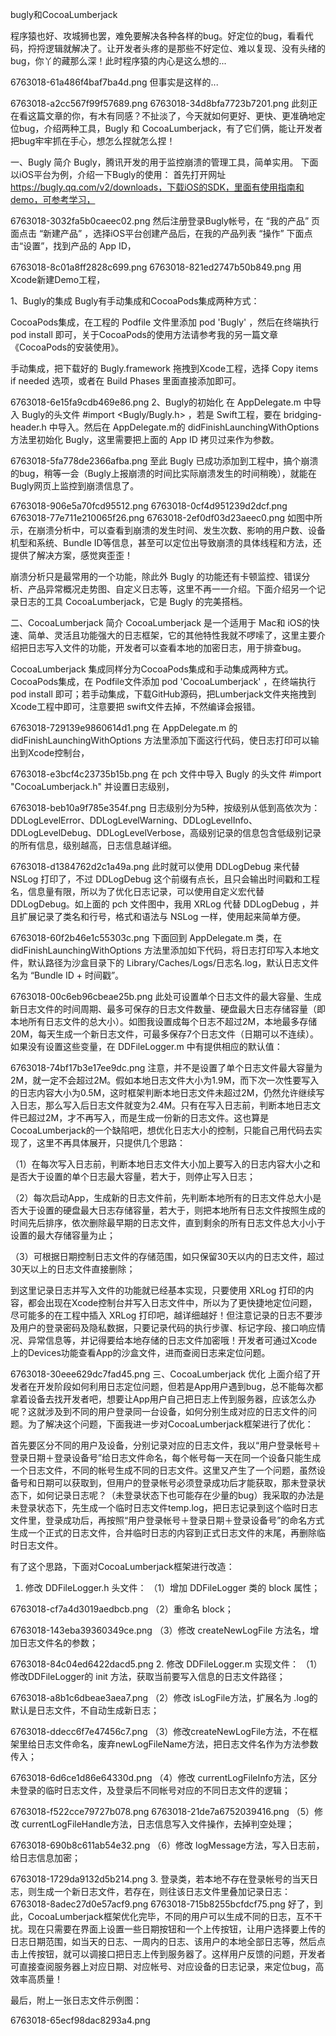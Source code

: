 bugly和CocoaLumberjack

程序猿也好、攻城狮也罢，难免要解决各种各样的bug。好定位的bug，看看代码，捋捋逻辑就解决了。让开发者头疼的是那些不好定位、难以复现、没有头绪的bug，你丫的藏那么深！此时程序猿的内心是这么想的...

6763018-61a486f4baf7ba4d.png
但事实是这样的...

6763018-a2cc567f99f57689.png
6763018-34d8bfa7723b7201.png
此刻正在看这篇文章的你，有木有同感？不扯淡了，今天就如何更好、更快、更准确地定位bug，介绍两种工具，Bugly 和 CocoaLumberjack，有了它们俩，能让开发者把bug牢牢抓在手心，想怎么捏就怎么捏！

一、Bugly 简介
Bugly，腾讯开发的用于监控崩溃的管理工具，简单实用。
下面以iOS平台为例，介绍一下Bugly的使用：
首先打开网址 https://bugly.qq.com/v2/downloads，下载iOS的SDK，里面有使用指南和demo，可参考学习，

6763018-3032fa5b0caeec02.png
然后注册登录Bugly帐号，在 “我的产品” 页面点击 “新建产品” ，选择iOS平台创建产品后，在我的产品列表 “操作” 下面点击“设置”，找到产品的 App ID，

6763018-8c01a8ff2828c699.png
6763018-821ed2747b50b849.png
用Xcode新建Demo工程，

1、Bugly的集成
Bugly有手动集成和CocoaPods集成两种方式：

CocoaPods集成，在工程的 Podfile 文件里添加 pod 'Bugly' ，然后在终端执行 pod install 即可，关于CocoaPods的使用方法请参考我的另一篇文章 《CocoaPods的安装使用》。

手动集成，把下载好的 Bugly.framework 拖拽到Xcode工程，选择 Copy items if needed 选项，或者在 Build Phases 里面直接添加即可。

6763018-6e15fa9cdb469e86.png
2、Bugly的初始化
在 AppDelegate.m 中导入 Bugly的头文件 #import <Bugly/Bugly.h> ，若是 Swift工程，要在 bridging-header.h 中导入。然后在 AppDelegate.m的 didFinishLaunchingWithOptions 方法里初始化 Bugly，这里需要把上面的 App ID 拷贝过来作为参数。

6763018-5fa778de2366afba.png
至此 Bugly 已成功添加到工程中，搞个崩溃的bug，稍等一会（Bugly上报崩溃的时间比实际崩溃发生的时间稍晚），就能在Bugly网页上监控到崩溃信息了。

6763018-906e5a70fcd95512.png
6763018-0cf4d951239d2dcf.png
6763018-77e711e210065f26.png
6763018-2ef0df03d23aeec0.png
如图中所示，在崩溃分析中，可以查看到崩溃的发生时间、发生次数、影响的用户数、设备机型和系统、Bundle ID等信息，甚至可以定位出导致崩溃的具体线程和方法，还提供了解决方案，感觉爽歪歪！

崩溃分析只是最常用的一个功能，除此外 Bugly 的功能还有卡顿监控、错误分析、产品异常概况走势图、自定义日志等，这里不再一一介绍。下面介绍另一个记录日志的工具 CocoaLumberjack，它是 Bugly 的完美搭档。

二、CocoaLumberjack 简介
CocoaLumberjack 是一个适用于 Mac和 iOS的快速、简单、灵活且功能强大的日志框架，它的其他特性我就不啰嗦了，这里主要介绍把日志写入文件的功能，开发者可以查看本地的加密日志，用于排查bug。

CocoaLumberjack 集成同样分为CocoaPods集成和手动集成两种方式。CocoaPods集成，在 Podfile文件添加 pod 'CocoaLumberjack' ，在终端执行 pod install 即可；若手动集成，下载GitHub源码，把Lumberjack文件夹拖拽到 Xcode工程中即可，注意要把 swift文件去掉，不然编译会报错。

6763018-729139e9860614d1.png
在 AppDelegate.m 的 didFinishLaunchingWithOptions 方法里添加下面这行代码，使日志打印可以输出到Xcode控制台，

6763018-e3bcf4c23735b15b.png
在 pch 文件中导入 Bugly 的头文件 #import "CocoaLumberjack.h" 并设置日志级别，

6763018-beb10a9f785e354f.png
日志级别分为5种，按级别从低到高依次为：DDLogLevelError、DDLogLevelWarning、DDLogLevelInfo、DDLogLevelDebug、DDLogLevelVerbose，高级别记录的信息包含低级别记录的所有信息，级别越高，日志信息越详细。

6763018-d1384762d2c1a49a.png
此时就可以使用 DDLogDebug 来代替 NSLog 打印了，不过 DDLogDebug 这个前缀有点长，且只会输出时间戳和工程名，信息量有限，所以为了优化日志记录，可以使用自定义宏代替 DDLogDebug。如上面的 pch 文件图中，我用 XRLog 代替 DDLogDebug ，并且扩展记录了类名和行号，格式和语法与 NSLog 一样，使用起来简单方便。

6763018-60f2b46e1c55303c.png
下面回到 AppDelegate.m 类，在 didFinishLaunchingWithOptions 方法里添加如下代码，将日志打印写入本地文件，默认路径为沙盒目录下的 Library/Caches/Logs/日志名.log，默认日志文件名为 “Bundle ID + 时间戳”。

6763018-00c6eb96cbeae25b.png
此处可设置单个日志文件的最大容量、生成新日志文件的时间周期、最多可保存的日志文件数量、硬盘最大日志存储容量（即本地所有日志文件的总大小）。如图我设置成每个日志不超过2M，本地最多存储20M，每天生成一个新日志文件，可最多保存7个日志文件（日期可以不连续）。如果没有设置这些变量，在 DDFileLogger.m 中有提供相应的默认值：

6763018-74bf17b3e17ee9dc.png
注意，并不是设置了单个日志文件最大容量为2M，就一定不会超过2M。假如本地日志文件大小为1.9M，而下次一次性要写入的日志内容大小为0.5M，这时框架判断本地日志文件未超过2M，仍然允许继续写入日志，那么写入后日志文件就变为2.4M。只有在写入日志前，判断本地日志文件已超过2M，才不再写入，而是生成一份新的日志文件。这也算是CocoaLumberjack的一个缺陷吧，想优化日志大小的控制，只能自己用代码去实现了，这里不再具体展开，只提供几个思路：

（1）在每次写入日志前，判断本地日志文件大小加上要写入的日志内容大小之和是否大于设置的单个日志最大容量，若大于，则停止写入日志；

（2）每次启动App，生成新的日志文件前，先判断本地所有的日志文件总大小是否大于设置的硬盘最大日志存储容量，若大于，则把本地所有日志文件按照生成的时间先后排序，依次删除最早期的日志文件，直到剩余的所有日志文件总大小小于设置的最大存储容量为止；

（3）可根据日期控制日志文件的存储范围，如只保留30天以内的日志文件，超过30天以上的日志文件直接删除；

到这里记录日志并写入文件的功能就已经基本实现，只要使用 XRLog 打印的内容，都会出现在Xcode控制台并写入日志文件中，所以为了更快捷地定位问题，尽可能多的在工程中插入 XRLog 打印吧，越详细越好！但注意记录的日志不要涉及用户的登录密码及隐私数据，只要记录代码的执行步骤、标记字段、接口响应情况、异常信息等，并记得要给本地存储的日志文件加密哦！开发者可通过Xcode上的Devices功能查看App的沙盒文件，进而查阅日志来定位问题。

6763018-30eee629dc7fad45.png
三、CocoaLumberjack 优化
上面介绍了开发者在开发阶段如何利用日志定位问题，但若是App用户遇到bug，总不能每次都拿着设备去找开发者吧，想要让App用户自己把日志上传到服务器，应该怎么办呢？这就涉及到不同的用户登录同一台设备，如何分别生成对应的日志文件的问题。为了解决这个问题，下面我进一步对CocoaLumberjack框架进行了优化：

首先要区分不同的用户及设备，分别记录对应的日志文件，我以“用户登录帐号＋登录日期＋登录设备号”给日志文件命名，每个帐号每一天在同一个设备只能生成一个日志文件，不同的帐号生成不同的日志文件。这里又产生了一个问题，虽然设备号和日期可以获取到，但用户的登录帐号必须登录成功后才能获取，那未登录状态下，如何记录日志呢？（未登录状态下也可能存在少量的bug）我采取的办法是未登录状态下，先生成一个临时日志文件temp.log，把日志记录到这个临时日志文件里，登录成功后，再按照“用户登录帐号＋登录日期＋登录设备号”的命名方式生成一个正式的日志文件，合并临时日志的内容到正式日志文件的末尾，再删除临时日志文件。

有了这个思路，下面对CocoaLumberjack框架进行改造：

1. 修改 DDFileLogger.h 头文件：
（1）增加 DDFileLogger 类的 block 属性；

6763018-cf7a4d3019aedbcb.png
（2）重命名 block；

6763018-143eba39360349ce.png
（3）修改 createNewLogFile 方法名，增加日志文件名的参数；

6763018-84c04ed6422dacd5.png
2. 修改 DDFileLogger.m 实现文件：
（1）修改DDFileLogger的 init 方法，获取当前要写入信息的日志文件路径；

6763018-a8b1c6dbeae3aea7.png
（2）修改 isLogFile方法，扩展名为 .log的默认是日志文件，不自动生成新日志；

6763018-ddecc6f7e47456c7.png
（3）修改createNewLogFile方法，不在框架里给日志文件命名，废弃newLogFileName方法，把日志文件名作为方法参数传入；

6763018-6d6ce1d86e64330d.png
（4）修改 currentLogFileInfo方法，区分未登录的临时日志文件，及登录后不同帐号对应的不同日志文件的逻辑；

6763018-f522cce79727b078.png
6763018-21de7a6752039416.png
（5）修改 currentLogFileHandle方法，日志信息写入文件操作，去掉判空处理；

6763018-690b8c611ab54e32.png
（6）修改 logMessage方法，写入日志前，给日志信息加密；

6763018-1729da9132d5b214.png
3. 登录类，若本地不存在登录帐号的当天日志，则生成一个新日志文件，若存在，则往该日志文件里叠加记录日志：
6763018-8adec27d0e57acf9.png
6763018-715b8255bcfdcf75.png
好了，到此，CocoaLumberjack框架优化完毕，不同的用户可以生成不同的日志，互不干扰。现在只需要在界面上设置一些日期按钮和一个上传按钮，让用户选择要上传的日志日期范围，如当天的日志、一周内的日志、该用户的本地全部日志等，然后点击上传按钮，就可以调接口把日志上传到服务器了。这样用户反馈的问题，开发者可直接查阅服务器上对应日期、对应帐号、对应设备的日志记录，来定位bug，高效率高质量！

最后，附上一张日志文件示例图：

6763018-65ecf98dac8293a4.png